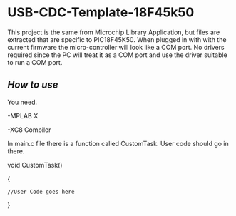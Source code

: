 USB-CDC-Template-18F45k50
=========================
This project is the same from Microchip Library Application, but files are extracted that are specific to PIC18F45K50. When plugged in with with the current firmware the micro-controller will look like a COM port. No drivers required since the PC will treat it as a COM port and use the driver suitable to run a COM port.


*How to use*
------------
You need.

-MPLAB X

-XC8 Compiler

In main.c file there is a function called CustomTask. User code should go in there.

void CustomTask()

{

	//User Code goes here
	
}

